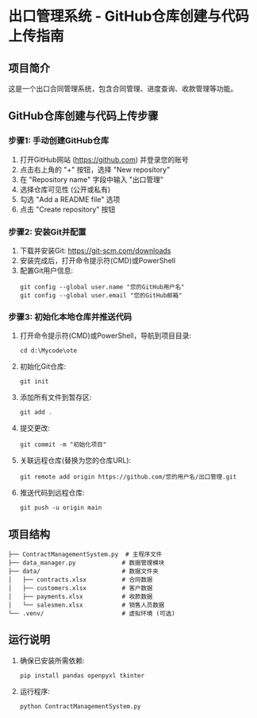 # 出口管理系统 - GitHub仓库创建与代码上传指南

## 项目简介
这是一个出口合同管理系统，包含合同管理、进度查询、收款管理等功能。

## GitHub仓库创建与代码上传步骤

### 步骤1: 手动创建GitHub仓库
1. 打开GitHub网站 (https://github.com) 并登录您的账号
2. 点击右上角的 "+" 按钮，选择 "New repository"
3. 在 "Repository name" 字段中输入 "出口管理"
4. 选择仓库可见性 (公开或私有)
5. 勾选 "Add a README file" 选项
6. 点击 "Create repository" 按钮

### 步骤2: 安装Git并配置
1. 下载并安装Git: https://git-scm.com/downloads
2. 安装完成后，打开命令提示符(CMD)或PowerShell
3. 配置Git用户信息:
   ```
   git config --global user.name "您的GitHub用户名"
   git config --global user.email "您的GitHub邮箱"
   ```

### 步骤3: 初始化本地仓库并推送代码
1. 打开命令提示符(CMD)或PowerShell，导航到项目目录:
   ```
   cd d:\Mycode\ote
   ```
2. 初始化Git仓库:
   ```
   git init
   ```
3. 添加所有文件到暂存区:
   ```
   git add .
   ```
4. 提交更改:
   ```
   git commit -m "初始化项目"
   ```
5. 关联远程仓库(替换为您的仓库URL):
   ```
   git remote add origin https://github.com/您的用户名/出口管理.git
   ```
6. 推送代码到远程仓库:
   ```
   git push -u origin main
   ```

## 项目结构
```
├── ContractManagementSystem.py  # 主程序文件
├── data_manager.py             # 数据管理模块
├── data/                       # 数据文件夹
│   ├── contracts.xlsx          # 合同数据
│   ├── customers.xlsx          # 客户数据
│   ├── payments.xlsx           # 收款数据
│   └── salesmen.xlsx           # 销售人员数据
└── .venv/                      # 虚拟环境 (可选)
```

## 运行说明
1. 确保已安装所需依赖:
   ```
   pip install pandas openpyxl tkinter
   ```
2. 运行程序:
   ```
   python ContractManagementSystem.py
   ```